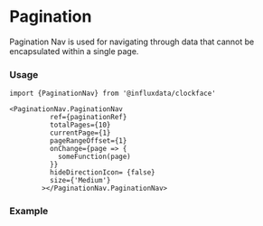 # Pagination

Pagination Nav is used for navigating through data that cannot be encapsulated within a single page.

### Usage
```tsx
import {PaginationNav} from '@influxdata/clockface'
```
```tsx
<PaginationNav.PaginationNav
          ref={paginationRef}
          totalPages={10}
          currentPage={1}
          pageRangeOffset={1}
          onChange={page => {
            someFunction(page)
          }}
          hideDirectionIcon= {false}
          size={'Medium'}
        ></PaginationNav.PaginationNav>
```
### Example
<!-- STORY -->

<!-- STORY HIDE START -->

<!-- STORY HIDE END -->

<!-- PROPS -->

